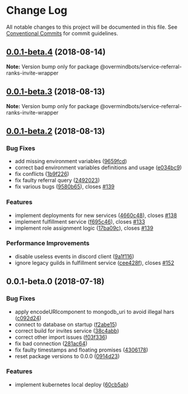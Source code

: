 # Change Log

All notable changes to this project will be documented in this file.
See [Conventional Commits](https://conventionalcommits.org) for commit guidelines.

<a name="0.0.1-beta.4"></a>
## [0.0.1-beta.4](https://github.com/overmindbots/core/compare/@overmindbots/service-referral-ranks-invite-wrapper@0.0.1-beta.3...@overmindbots/service-referral-ranks-invite-wrapper@0.0.1-beta.4) (2018-08-14)




**Note:** Version bump only for package @overmindbots/service-referral-ranks-invite-wrapper

<a name="0.0.1-beta.3"></a>
## [0.0.1-beta.3](https://github.com/overmindbots/core/compare/@overmindbots/service-referral-ranks-invite-wrapper@0.0.1-beta.2...@overmindbots/service-referral-ranks-invite-wrapper@0.0.1-beta.3) (2018-08-13)




**Note:** Version bump only for package @overmindbots/service-referral-ranks-invite-wrapper

<a name="0.0.1-beta.2"></a>
## [0.0.1-beta.2](https://github.com/overmindbots/core/compare/@overmindbots/service-referral-ranks-invite-wrapper@0.0.1-beta.1...@overmindbots/service-referral-ranks-invite-wrapper@0.0.1-beta.2) (2018-08-13)


### Bug Fixes

* add missing environment variables ([9659fcd](https://github.com/overmindbots/core/commit/9659fcd))
* correct bad environment variables definitions and usage ([e034bc9](https://github.com/overmindbots/core/commit/e034bc9))
* fix conflicts ([1b9f226](https://github.com/overmindbots/core/commit/1b9f226))
* fix faulty referral query ([2492023](https://github.com/overmindbots/core/commit/2492023))
* fix various bugs ([9580b65](https://github.com/overmindbots/core/commit/9580b65)), closes [#139](https://github.com/overmindbots/core/issues/139)


### Features

* implement deployments for new services ([4660c48](https://github.com/overmindbots/core/commit/4660c48)), closes [#138](https://github.com/overmindbots/core/issues/138)
* implement fulfillment service ([f695c46](https://github.com/overmindbots/core/commit/f695c46)), closes [#133](https://github.com/overmindbots/core/issues/133)
* implement role assignment logic ([17ba09c](https://github.com/overmindbots/core/commit/17ba09c)), closes [#139](https://github.com/overmindbots/core/issues/139)


### Performance Improvements

* disable useless events in discord client ([9a1f116](https://github.com/overmindbots/core/commit/9a1f116))
* ignore legacy guilds in fulfillment service ([cee428f](https://github.com/overmindbots/core/commit/cee428f)), closes [#152](https://github.com/overmindbots/core/issues/152)





<a name="0.0.1-beta.0"></a>
## 0.0.1-beta.0 (2018-07-18)


### Bug Fixes

* apply encodeURIcomponent to mongodb_uri to avoid illegal hars ([c092d24](https://github.com/overmindbots/core/commit/c092d24))
* connect to database on startup ([f2abe15](https://github.com/overmindbots/core/commit/f2abe15))
* correct build for invites service ([38c4abb](https://github.com/overmindbots/core/commit/38c4abb))
* correct other import issues ([f03f336](https://github.com/overmindbots/core/commit/f03f336))
* fix bad connection ([281ac64](https://github.com/overmindbots/core/commit/281ac64))
* fix faulty timestamps and floating promises ([4306178](https://github.com/overmindbots/core/commit/4306178))
* reset package versions to 0.0.0 ([0914d23](https://github.com/overmindbots/core/commit/0914d23))


### Features

* implement kubernetes local deploy ([60cb5ab](https://github.com/overmindbots/core/commit/60cb5ab))
